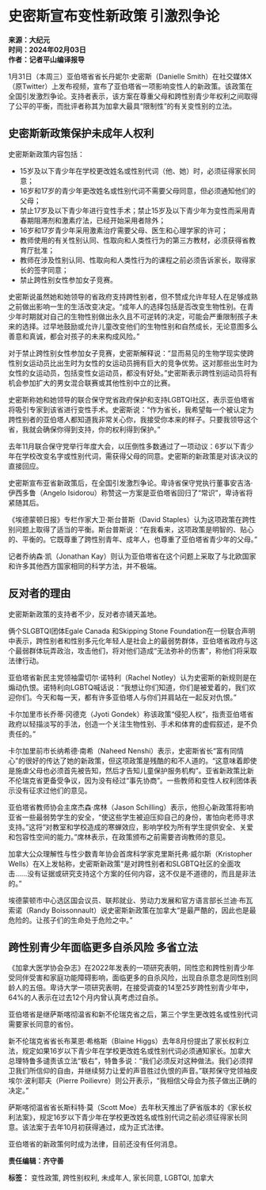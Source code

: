 # 史密斯宣布变性新政策 引激烈争论

**来源：大纪元**  
**时间：2024年02月03日**  
**作者：记者平山编译报导**

1月31日（本周三）亚伯塔省省长丹妮尔·史密斯（Danielle Smith）在社交媒体X（原Twitter）上发布视频，宣布了亚伯塔省一项影响变性人的新政策。该政策在全国引发激烈争论。支持者表示，该方案在尊重父母和跨性别青少年权利之间取得了公平的平衡，而批评者称其为加拿大最具“限制性”的有关变性别的立法。

## 史密斯新政策保护未成年人权利

史密斯新政策内容包括：
- 15岁及以下青少年在学校更改姓名或性别代词（他、她）时，必须征得家长同意；
- 16岁和17岁的青少年更改姓名或性别代词不需要父母同意，但必须通知他们的父母；
- 禁止17岁及以下青少年进行变性手术；禁止15岁及以下青少年为变性而采用青春期阻滞剂和激素疗法，已经开始采用者除外；
- 16岁和17岁青少年采用激素治疗需要父母、医生和心理学家的许可；
- 教师使用的有关性别认同、性取向和人类性行为的第三方教材，必须获得省教育厅批准；
- 教师在涉及性别认同、性取向和人类性行为的课程之前必须告诉家长，取得家长的签字同意；
- 禁止跨性别女性参加女子竞赛。

史密斯说虽然她和她领导的省政府支持跨性别者，但不赞成允许年轻人在足够成熟之前做出影响一生的生活改变决定。“成年人的选择包括是否改变生物性别。在青少年时期就对自己的生物性别做出永久且不可逆转的决定，可能会严重限制孩子未来的选择。过早地鼓励或允许儿童改变他们的生物性别和自然成长，无论意图多么善意和真诚，都会对孩子的未来构成风险。”

对于禁止跨性别女性参加女子竞赛，史密斯解释说：“显而易见的生物学现实使跨性别女运动员比出生时为女性的女运动员拥有巨大的竞争优势。这对那些出生时为女性的女运动员，包括变性女运动员，都没有好处。”史密斯表示跨性别运动员将有机会参加扩大的男女混合联赛或其他性别中立的比赛。

史密斯称她和她领导的联合保守党省政府保护和支持LGBTQI社区，表示亚伯塔省将吸引专家到该省进行变性手术。史密斯说：“作为省长，我希望每一个被认定为跨性别者的亚伯塔人都知道我非常关心你，我接受你本来的样子。只要我领导这个省，我就会确保你得到支持，你的权利得到保护。”

去年11月联合保守党举行年度大会，以压倒性多数通过了一项动议：6岁以下青少年在学校改变名字或性别代词，需获得父母的同意。史密斯的新政策是对该决议的直接回应。

史密斯宣布亚省新政策后，在全国引发激烈争论。卑诗省保守党执行董事安吉洛·伊西多鲁（Angelo Isidorou）称赞这一方案是亚伯塔省回归了“常识”，卑诗省将紧随其后。

《埃德蒙顿日报》专栏作家大卫·斯台普斯（David Staples）认为这项政策在跨性别问题上取得了适当的平衡。斯台普斯说：“在我看来，这项政策是明智的、贴心的、平衡的。它既尊重了跨性别青年、成年人，也尊重了亚伯塔省青少年的父母。”

记者乔纳森·凯（Jonathan Kay）则认为亚伯塔省在这个问题上采取了与北欧国家和许多其他西方国家相同的科学方法，并不极端。

## 反对者的理由

史密斯新政策的支持者不少，反对者亦铺天盖地。

俩个SLGBTQI团体Egale Canada 和Skipping Stone Foundation在一份联合声明中表示，跨性别者和性别多元化年轻人是社会上的最弱势群体，亚伯塔省政府与这个最弱群体玩弄政治，攻击他们，将对他们造成“无法弥补的伤害”，称他们将采取法律行动。

亚伯塔省新民主党领袖雷切尔·诺特利（Rachel Notley）认为史密斯的新规则是在煽动仇恨。诺特利向LGBTQ喊话说：“我想让你们知道，你们是被爱着的，我们欢迎你们。今天和每一天，都有许多亚伯塔人与你们并肩站在一起反对仇恨。”

卡尔加里市长乔蒂·冈德克（Jyoti Gondek）称该政策“侵犯人权”，指责亚伯塔省政府以轻描淡写的手法，创造一个关注生物性别、手术和体育的虚假叙述，是不负责任的。”

卡尔加里前市长纳希德·南希（Naheed Nenshi）表示，史密斯省长“富有同情心”的很好的传达了她的新政策，但这项政策是残酷的和不人道的。“这意味着即使是施虐父母也必须首先被告知，然后才告知儿童保护服务机构”。亚省新政策比新不伦瑞克省更备受争议，因为没有经过“事先协商”。一些教师和变性人权利团体表示没有征求过他们的意见。

亚伯塔省教师协会主席杰森·席林（Jason Schilling）表示，他担心新政策将影响亚省一些最弱势学生的安全，“使这些学生被迫压抑自己的身份，害怕向老师寻求支持。”这将“对教室和学校造成的寒蝉效应，影响学校为所有学生提供安全、关爱和包容性空间的能力。”席林表示，在政策颁布之前需要咨询教师的意见。

加拿大公众理解性与性少数青年协会首席科学家克里斯托弗·威尔斯（Kristopher Wells）在X上发帖称，史密斯新政策“是对跨性别者和SLGBTQ社区的全面攻击……没有证据或研究支持这个方案的任何内容，这不仅是不道德的，而且是非法的。”

埃德蒙顿市中心选区国会议员、联邦就业、劳动力发展和官方语言部长兰迪·布瓦索诺（Randy Boissonnault）说史密斯新政策在加拿大“是最严酷的，因此也是最危险的。让孩子们的生命处于危险之中。”

## 跨性别青少年面临更多自杀风险 多省立法

《加拿大医学协会杂志》在2022年发表的一项研究表明，同性恋和跨性别青少年受同伴受害和家庭功能障碍影响，面临更多的自杀风险，出现自杀意念是同性别同龄人的五倍。卑诗大学一项研究表明，在接受调查的14至25岁跨性别青少年中，64%的人表示在过去12个月内曾认真考虑过自杀。

亚伯塔省是继萨斯喀彻温省和新不伦瑞克省之后，第三个学生更改姓名或性别代词需要家长同意的省份。

新不伦瑞克省省长布莱恩·希格斯（Blaine Higgs）去年8月份提出了家长权利立法，规定如果16岁以下青少年在学校更改姓名或性别代词必须通知家长。加拿大总理特鲁多谴责该立法“极右”，特鲁多说：“我们必须反对这种做法。我们必须捍卫我们所信仰的自由，并继续努力让爱的声音胜过仇恨的声音。”联邦保守党领袖皮埃尔·波利耶夫（Pierre Poilievre）则公开表示，“我相信父母会为孩子做出正确的决定。”

萨斯喀彻温省省长斯科特·莫（Scott Moe）去年秋天推出了萨省版本的《家长权利法案》，规定16岁以下青少年在学校更改姓名或性别代词之前必须征得家长同意。该法案于去年10月初获得通过，成为正式法律。

亚伯塔省的新政策何时成为法律，目前还没有任何消息。

**责任编辑：齐守善**  

**标签：** 变性政策, 跨性别权利, 未成年人, 家长同意, LGBTQI, 加拿大